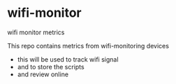 # wifi-monitor
wifi monitor metrics

This repo contains metrics from wifi-monitoring devices
- this will be used to track wifi signal
- and to store the scripts
- and review online
